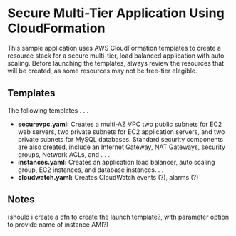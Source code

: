 # Secure Multi-Tier Application Using CloudFormation
This sample application uses AWS CloudFormation templates to create a resource stack for a secure multi-tier, load balanced application with auto scaling.  Before launching the templates, always review the resources that will be created, as some resources may not be free-tier elegible.

## Templates
The following templates . . .
+ **securevpc.yaml:** Creates a multi-AZ VPC two public subnets for EC2 web servers, two private subnets for EC2 application servers, and two private subnets for MySQL databases.  Standard security components are also created, include an Internet Gateway, NAT Gateways, security groups, Network ACLs, and . . .
+ **instances.yaml:** Creates an application load balancer, auto scaling group, EC2 instances, and database instances. . .
+ **cloudwatch.yaml:** Creates CloudWatch events (?), alarms (?)

## Notes

(should i create a cfn to create the launch template?, with parameter option to provide name of instance AMI?)
